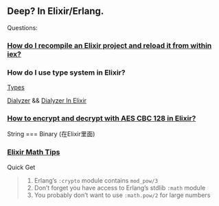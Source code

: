 ## Deep? In Elixir/Erlang.

Questions: 

### [How do I recompile an Elixir project and reload it from within iex?](https://stackoverflow.com/questions/36490089/how-do-i-recompile-an-elixir-project-and-reload-it-from-within-iex)

### How do I use type system in Elixir?

[Types](https://github.com/elixir-lang/elixir/blob/master/lib/elixir/pages/Typespecs.md)

[Dialyzer](http://www.erlang.org/doc/man/dialyzer.html) && [Dialyzer In Elixir](https://github.com/jeremyjh/dialyxir)

### [How to encrypt and decrypt with AES CBC 128 in Elixir?](https://stackoverflow.com/questions/37629194/how-to-encrypt-and-decrypt-with-aes-cbc-128-in-elixir)

String === Binary (在Elixir里面)



### [Elixir Math Tips](http://awochna.com/2017/04/02/elixir-math.html)

Quick Get

> 1. Erlang’s `:crypto` module contains `mod_pow/3`
> 2. Don’t forget you have access to Erlang’s stdlib `:math` module
> 3. You probably don’t want to use `:math.pow/2` for large numbers

